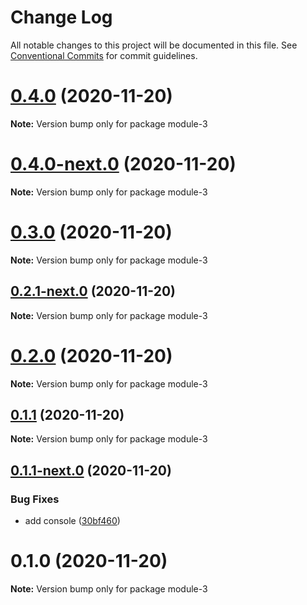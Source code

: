 # Change Log

All notable changes to this project will be documented in this file.
See [Conventional Commits](https://conventionalcommits.org) for commit guidelines.

# [0.4.0](https://github.com/youngjuning/lerna-repo/compare/module-3@0.4.0-next.0...module-3@0.4.0) (2020-11-20)

**Note:** Version bump only for package module-3

# [0.4.0-next.0](https://github.com/youngjuning/lerna-repo/compare/module-3@0.3.0...module-3@0.4.0-next.0) (2020-11-20)

**Note:** Version bump only for package module-3

# [0.3.0](https://github.com/youngjuning/lerna-repo/compare/module-3@0.2.1-next.0...module-3@0.3.0) (2020-11-20)

**Note:** Version bump only for package module-3

## [0.2.1-next.0](https://github.com/youngjuning/lerna-repo/compare/module-3@0.2.0...module-3@0.2.1-next.0) (2020-11-20)

**Note:** Version bump only for package module-3

# [0.2.0](https://github.com/youngjuning/lerna-repo/compare/module-3@0.1.1...module-3@0.2.0) (2020-11-20)

**Note:** Version bump only for package module-3

## [0.1.1](https://github.com/youngjuning/lerna-repo/compare/module-3@0.1.1-next.0...module-3@0.1.1) (2020-11-20)

**Note:** Version bump only for package module-3

## [0.1.1-next.0](https://github.com/youngjuning/lerna-repo/compare/module-3@0.1.0...module-3@0.1.1-next.0) (2020-11-20)

### Bug Fixes

- add console ([30bf460](https://github.com/youngjuning/lerna-repo/commit/30bf460a0aea79a6d44f15969a4b287fad30bcf1))

# 0.1.0 (2020-11-20)

**Note:** Version bump only for package module-3
